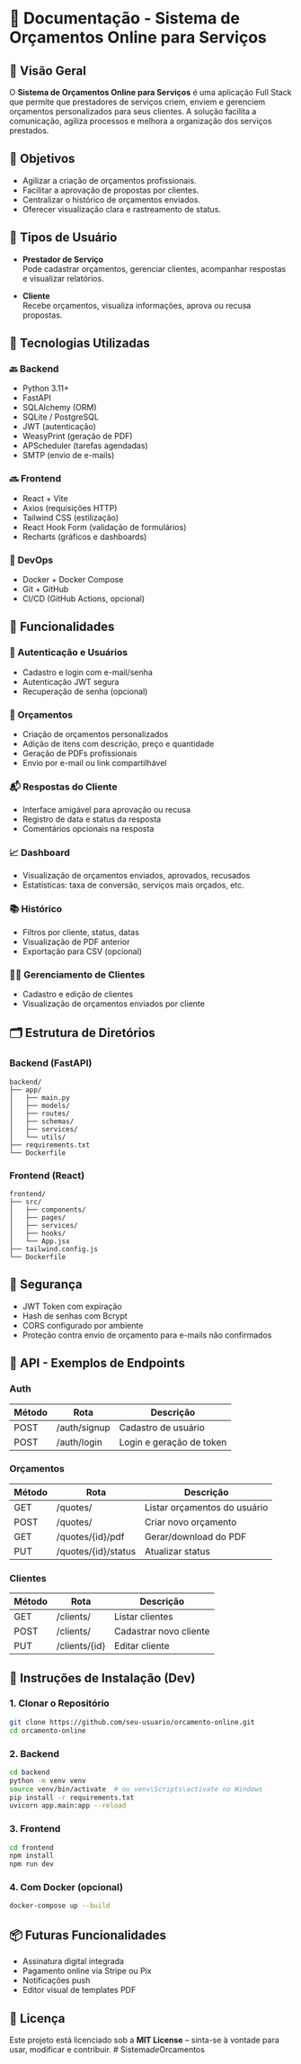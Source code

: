 
# 📄 Documentação - Sistema de Orçamentos Online para Serviços

## 📌 Visão Geral

O **Sistema de Orçamentos Online para Serviços** é uma aplicação Full Stack que permite que prestadores de serviços criem, enviem e gerenciem orçamentos personalizados para seus clientes. A solução facilita a comunicação, agiliza processos e melhora a organização dos serviços prestados.

## 🎯 Objetivos

- Agilizar a criação de orçamentos profissionais.
- Facilitar a aprovação de propostas por clientes.
- Centralizar o histórico de orçamentos enviados.
- Oferecer visualização clara e rastreamento de status.

## 👥 Tipos de Usuário

- **Prestador de Serviço**  
  Pode cadastrar orçamentos, gerenciar clientes, acompanhar respostas e visualizar relatórios.

- **Cliente**  
  Recebe orçamentos, visualiza informações, aprova ou recusa propostas.

## 🧰 Tecnologias Utilizadas

### 🔙 Backend
- Python 3.11+
- FastAPI
- SQLAlchemy (ORM)
- SQLite / PostgreSQL
- JWT (autenticação)
- WeasyPrint (geração de PDF)
- APScheduler (tarefas agendadas)
- SMTP (envio de e-mails)

### 🔜 Frontend
- React + Vite
- Axios (requisições HTTP)
- Tailwind CSS (estilização)
- React Hook Form (validação de formulários)
- Recharts (gráficos e dashboards)

### 🐳 DevOps
- Docker + Docker Compose
- Git + GitHub
- CI/CD (GitHub Actions, opcional)

## 🧭 Funcionalidades

### 👤 Autenticação e Usuários
- Cadastro e login com e-mail/senha
- Autenticação JWT segura
- Recuperação de senha (opcional)

### 🧾 Orçamentos
- Criação de orçamentos personalizados
- Adição de itens com descrição, preço e quantidade
- Geração de PDFs profissionais
- Envio por e-mail ou link compartilhável

### 📬 Respostas do Cliente
- Interface amigável para aprovação ou recusa
- Registro de data e status da resposta
- Comentários opcionais na resposta

### 📈 Dashboard
- Visualização de orçamentos enviados, aprovados, recusados
- Estatísticas: taxa de conversão, serviços mais orçados, etc.

### 📚 Histórico
- Filtros por cliente, status, datas
- Visualização de PDF anterior
- Exportação para CSV (opcional)

### 🧑‍💼 Gerenciamento de Clientes
- Cadastro e edição de clientes
- Visualização de orçamentos enviados por cliente

## 🗂️ Estrutura de Diretórios

### Backend (FastAPI)
```
backend/
├── app/
│   ├── main.py
│   ├── models/
│   ├── routes/
│   ├── schemas/
│   ├── services/
│   └── utils/
├── requirements.txt
└── Dockerfile
```

### Frontend (React)
```
frontend/
├── src/
│   ├── components/
│   ├── pages/
│   ├── services/
│   ├── hooks/
│   └── App.jsx
├── tailwind.config.js
└── Dockerfile
```

## 🔐 Segurança

- JWT Token com expiração
- Hash de senhas com Bcrypt
- CORS configurado por ambiente
- Proteção contra envio de orçamento para e-mails não confirmados

## 🔄 API - Exemplos de Endpoints

### Auth
| Método | Rota            | Descrição               |
|--------|------------------|--------------------------|
| POST   | /auth/signup     | Cadastro de usuário      |
| POST   | /auth/login      | Login e geração de token |

### Orçamentos
| Método | Rota                 | Descrição                     |
|--------|----------------------|--------------------------------|
| GET    | /quotes/             | Listar orçamentos do usuário  |
| POST   | /quotes/             | Criar novo orçamento          |
| GET    | /quotes/{id}/pdf     | Gerar/download do PDF         |
| PUT    | /quotes/{id}/status  | Atualizar status              |

### Clientes
| Método | Rota                 | Descrição             |
|--------|----------------------|------------------------|
| GET    | /clients/            | Listar clientes        |
| POST   | /clients/            | Cadastrar novo cliente |
| PUT    | /clients/{id}        | Editar cliente         |

## 🚀 Instruções de Instalação (Dev)

### 1. Clonar o Repositório
```bash
git clone https://github.com/seu-usuario/orcamento-online.git
cd orcamento-online
```

### 2. Backend
```bash
cd backend
python -m venv venv
source venv/bin/activate  # ou venv\Scripts\activate no Windows
pip install -r requirements.txt
uvicorn app.main:app --reload
```

### 3. Frontend
```bash
cd frontend
npm install
npm run dev
```

### 4. Com Docker (opcional)
```bash
docker-compose up --build
```

## 📦 Futuras Funcionalidades
- Assinatura digital integrada
- Pagamento online via Stripe ou Pix
- Notificações push
- Editor visual de templates PDF

## 📄 Licença

Este projeto está licenciado sob a **MIT License** – sinta-se à vontade para usar, modificar e contribuir.
#   S i s t e m a _ d e _ O r c a m e n t o s  
 